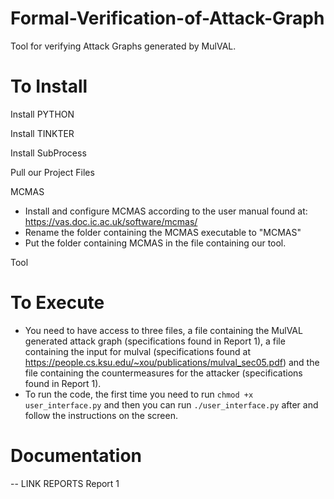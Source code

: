 # Formal-Verification-of-Attack-Graph
Tool for verifying Attack Graphs generated by MulVAL.


# To Install

Install PYTHON

Install TINKTER

Install SubProcess

Pull our Project Files


MCMAS
* Install and configure MCMAS according to the user manual found at: https://vas.doc.ic.ac.uk/software/mcmas/
* Rename the folder containing the MCMAS executable to "MCMAS"
* Put the folder containing MCMAS in the file containing our tool.

Tool



# To Execute
* You need to have access to three files, a file containing the MulVAL generated attack graph (specifications found in Report 1), a file containing the input for mulval (specifications found at https://people.cs.ksu.edu/~xou/publications/mulval_sec05.pdf) and the file containing the countermeasures for the attacker (specifications found in Report 1).
* To run the code, the first time you need to run `chmod +x user_interface.py` and then you can run `./user_interface.py` after and follow the instructions on the screen. 

# Documentation
-- LINK REPORTS
Report 1
